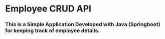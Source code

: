 # Employee CRUD API
### This is a Simple Application Developed with Java (Springboot) for keeping track of employee details.
